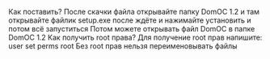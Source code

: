 Как поставить?
После скачки файла открывайте папку DomOC 1.2 и там открывайте файлик setup.exe после ждёте и нажимайте установить и потом всё запуститься
Потом можете открывать файл DomOC в папке DomOC 1.2
Как получить root права?
Для получение root прав напишите: user set perms root
Без root прав нельзя переименовывать файлы
